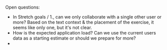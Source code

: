 Open questions:
- In Stretch goals / 1., can we only collaborate with a single other user or more? Based on the text context & the placement of the exercise, it seems like only one, but it's not clear.
- How is the expected application load? Can we use the current users data as a starting estimate or should we prepare for more?
- 